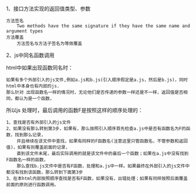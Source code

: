 1、接口方法实现的返回值类型、参数 

	方法签名
		Two methods have the same signature if they have the same name and argument types
	方法覆盖
		方法签名与方法子签名为等效覆盖

2、js中同名函数调用

html中如果出现函数同名时：

	如果有多个外部引入的js文件,例如a.js和b.js(引入顺序假定是a.js，然后是b.js)，同时html中本身也有内部的js.
	那么针对 出现函数名一样的情况时，无论他们是否传递的参数一样还是不一样，返回值是否相同，都认为是一个函数，
所以js 处理时，最后调用的函数F是按照这样的顺序处理的：

	1、查找是否有外部引入的js文件
	2、如果没有那么转到第3步，如果有，那么按照引入顺序首先检查a.js中是否有函数名为F的函数，找到那么记录，
		并且继续在该文件中查找，如果有同样的F函数名(注意这里只管函数名，不管参数和返回值)，如果有则覆盖前面的记录，
		直到该文件末尾，最后实际调用的就是该文件中的最后一个函数；如果在a.js中没有找到F函数名一样的函数，
		那么查找b.js文件中是否有F函数，处理和a.js中一样。如果最终在外部引入的js文件中都没有找到该函数，那么转到下面第3步
	3、在本html内部按照顺序查找是否有F函数，如果没有，出错处理；如果有同样按照后面覆盖前面的原则进行函数调用。